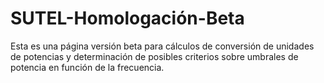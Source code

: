 # SUTEL-Homologación-Beta
Esta es una página versión beta para cálculos de conversión de unidades de potencias y determinación de posibles criterios sobre umbrales de potencia en función de la frecuencia.
